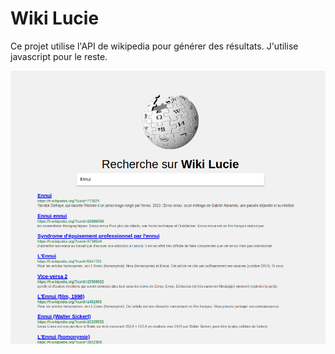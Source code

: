 # Wiki Lucie

Ce projet utilise l'API de wikipedia pour générer des résultats. J'utilise javascript pour le reste.

![Page d'accueil](homepage.png)